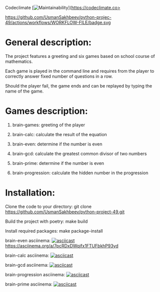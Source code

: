 Codeclimate
[![Maintainability](https://api.codeclimate.com/v1/badges/e0ec9cb56d1a8be88796/maintainability)](https://codeclimate.co>

https://github.com/UsmanSakhbeev/python-projec-49/actions/workflows/WORKFLOW-FILE/badge.svg

# General description:

The project features a greeting and six games based on school course of mathematics.

Each game is played in the command line and requires from the player to correctly answer fixed number of questions in a row.

Should the player fail, the game ends and can be replayed by typing the name of the game.

# Games description:

1. brain-games: greeting of the player

2. brain-calc: calculate the result of the equation

3. brain-even: determine if the number is even

4. brain-gcd: calculate the greatest common divisor of two numbers

5. brain-prime: determine if the number is even

6. brain-progression: calculate the hidden number in the progression

# Installation:

Clone the code to your directory: git clone https://github.com/UsmanSakhbeev/python-project-49.git 

Build the project with poetry: make build

Install required packages: make package-install

brain-even asciinema:
[![asciicast](https://asciinema.org/a/7pcRDxDWqjfx1FTUFbkhP93yd.svg)](https://asciinema.org/a/7pcRDxDWqjfx1FTUFbkhP93yd)https://asciinema.org/a/7pcRDxDWqjfx1FTUFbkhP93yd

brain-calc asciinema:
[![asciicast](https://asciinema.org/a/V7mZcc53h2WuxLmXwupY7vjsl.svg)](https://asciinema.org/a/V7mZcc53h2WuxLmXwupY7vjsl)

brain-gcd asciinema:
[![asciicast](https://asciinema.org/a/lDQre1u0VVFdAgkia7A5pbkRN.svg)](https://asciinema.org/a/lDQre1u0VVFdAgkia7A5pbkRN)

brain-progression asciinema:
[![asciicast](https://asciinema.org/a/rgw9QNwJzATghLgSvmg23YcRR.svg)](https://asciinema.org/a/rgw9QNwJzATghLgSvmg23YcRR)

brain-prime asciinema:
[![asciicast](https://asciinema.org/a/HWv37qnVGo3LmctqCOynNIeub.svg)](https://asciinema.org/a/HWv37qnVGo3LmctqCOynNIeub)

